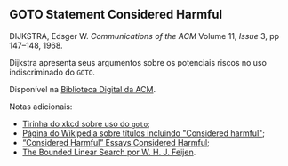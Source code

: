 ## GOTO Statement Considered Harmful

DIJKSTRA, Edsger W. _Communications of the ACM_ Volume 11, _Issue_ 3, pp 147–148, 1968.

Dijkstra apresenta seus argumentos sobre os potenciais riscos no uso indiscriminado do `GOTO`.

Disponível na [Biblioteca Digital da ACM](https://dl.acm.org/doi/10.1145/362929.362947).

Notas adicionais:
- [Tirinha do xkcd sobre uso do `goto`](http://imgs.xkcd.com/comics/goto.png);
- [Página do Wikipedia sobre títulos incluindo "Considered harmful"](https://pt.wikipedia.org/wiki/Considered_harmful);
- [“Considered Harmful” Essays Considered Harmful](https://meyerweb.com/eric/comment/chech.html);
- [The Bounded Linear Search por W. H. J. Feijen](http://www.mathmeth.com/wf/files/wf1xx/wf118.pdf).

